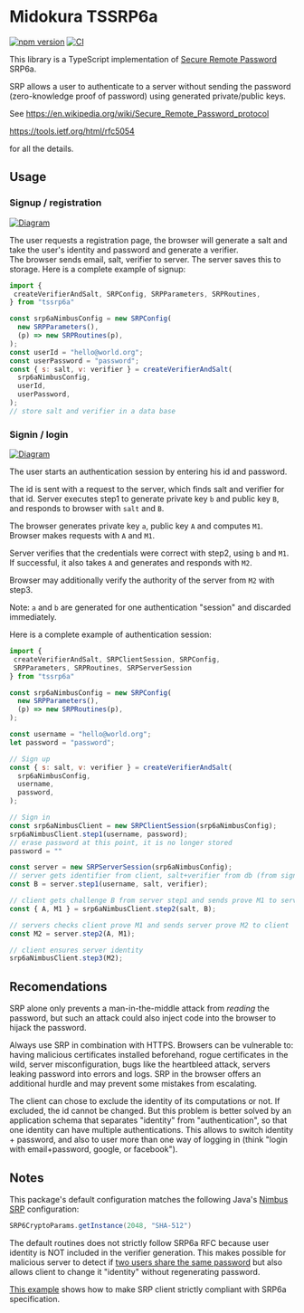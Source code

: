 # Midokura TSSRP6a

[![npm version](https://badge.fury.io/js/tssrp6a.svg)](https://badge.fury.io/js/tssrp6a)
[![CI](https://github.com/midonet/tssrp6a/actions/workflows/main.yml/badge.svg)](https://github.com/midonet/tssrp6a/actions/workflows/main.yml)

This library is a TypeScript implementation of [Secure Remote Password](http://srp.stanford.edu/) SRP6a.

SRP allows a user to authenticate to a server without sending the password (zero-knowledge proof of password)
using generated private/public keys.

See
https://en.wikipedia.org/wiki/Secure_Remote_Password_protocol

https://tools.ietf.org/html/rfc5054

for all the details.

## Usage
### Signup / registration

[![Diagram](docs/signup.svg)](https://mermaidjs.github.io/mermaid-live-editor/#/edit/eyJjb2RlIjoic2VxdWVuY2VEaWFncmFtXG4gICAgcGFydGljaXBhbnQgQiBhcyBCcm93c2VyXG4gICAgcGFydGljaXBhbnQgUyBhcyBTZXJ2ZXJcbiAgICBOb3RlIGxlZnQgb2YgQjogVXNlciBlbnRlcnM8YnIvPmlkLCBwYXNzd29yZFxuICAgIEItPj5COiBzYWx0ID0gY2xpZW50LmdlbmVyYXRlUmFuZG9tU2FsdCgpXG4gICAgQi0-PkI6IGNsaWVudC5nZW5lcmF0ZVZlcmlmaWVyKHNhbHQsIGlkLCBwYXNzd29yZClcbiAgICBCLT4-UzogZW1haWwsIHNhbHQsIHZlcmlmaWVyXG4gICAgTm90ZSByaWdodCBvZiBTOiBzYXZlIGJ5IGlkOjxici8-c2FsdCwgdmVyaWZpZXJcbiIsIm1lcm1haWQiOnsidGhlbWUiOiJkZWZhdWx0In19)

The user requests a registration page, the browser will generate a salt and take the user's identity and password and generate a verifier.  
The browser sends email, salt, verifier to server. The server saves this to storage.
Here is a complete example of signup:
```JavaScript
import {
 createVerifierAndSalt, SRPConfig, SRPParameters, SRPRoutines,
} from "tssrp6a"

const srp6aNimbusConfig = new SRPConfig(
  new SRPParameters(),
  (p) => new SRPRoutines(p),
);
const userId = "hello@world.org";
const userPassword = "password";
const { s: salt, v: verifier } = createVerifierAndSalt(
  srp6aNimbusConfig,
  userId,
  userPassword,
);
// store salt and verifier in a data base
```

### Signin / login

[![Diagram](docs/signin.svg)](https://mermaidjs.github.io/mermaid-live-editor/#/edit/eyJjb2RlIjoic2VxdWVuY2VEaWFncmFtXG4gICAgcGFydGljaXBhbnQgQiBhcyBCcm93c2VyXG4gICAgcGFydGljaXBhbnQgUyBhcyBTZXJ2ZXJcbiAgICBOb3RlIGxlZnQgb2YgQjogVXNlciBlbnRlcnM8YnIvPmlkLCBwYXNzd29yZFxuICAgIEItPj5COiBjbGllbnQuc3RlcDEoaWQsIHBhc3N3b3JkKVxuICAgIEItPj5TOiBpZFxuICAgIE5vdGUgcmlnaHQgb2YgUzogZmluZCBpbiBzdG9yYWdlPGJyLz5ieSBpZDo8YnIvPnNhbHQsIHZlcmlmaWVyXG4gICAgUy0-PlM6IGIsQiA9IHNlcnZlci5zdGVwMShpZCwgc2FsdCwgdmVyaWZpZXIpXG4gICAgUy0-PkI6IHNhbHQsIEJcbiAgICBCLT4-QjogYSxBLE0xID0gY2xpZW50LnN0ZXAyKHNhbHQsIEIpXG4gICAgQi0-PlM6IEEsTTFcbiAgICBTLT4-UzogTTIgPSBzZXJ2ZXIuc3RlcDIoYiwgQSwgTTEpXG4gICAgUy0-PkI6IE0yXG4gICAgTm90ZSBsZWZ0IG9mIEI6IEJyb3dzZXIgbWF5IHZlcmlmeTxici8-c2VydmVyXG4gICAgQi0tPj5COiBjbGllbnQuc3RlcDMoYSwgTTIpIiwibWVybWFpZCI6eyJ0aGVtZSI6ImRlZmF1bHQifX0)

The user starts an authentication session by entering his id and password.

The id is sent with a request to the server, which finds salt and verifier for that id. Server executes step1 to generate private key `b` and public key `B`, and responds to browser with `salt` and `B`.

The browser generates private key `a`, public key `A` and computes `M1`. Browser makes requests with `A` and `M1`.

Server verifies that the credentials were correct with step2, using `b` and `M1`. If successful, it also takes `A` and generates and responds with `M2`.

Browser may additionally verify the authority of the server from `M2` with step3.

Note: `a` and `b` are generated for one authentication "session" and discarded immediately.

Here is a complete example of authentication session:
```JavaScript
import {
 createVerifierAndSalt, SRPClientSession, SRPConfig,
 SRPParameters, SRPRoutines, SRPServerSession
} from "tssrp6a"

const srp6aNimbusConfig = new SRPConfig(
  new SRPParameters(),
  (p) => new SRPRoutines(p),
);

const username = "hello@world.org";
let password = "password";

// Sign up
const { s: salt, v: verifier } = createVerifierAndSalt(
  srp6aNimbusConfig,
  username,
  password,
);

// Sign in
const srp6aNimbusClient = new SRPClientSession(srp6aNimbusConfig);
srp6aNimbusClient.step1(username, password);
// erase password at this point, it is no longer stored
password = ""

const server = new SRPServerSession(srp6aNimbusConfig);
// server gets identifier from client, salt+verifier from db (from signup)
const B = server.step1(username, salt, verifier);

// client gets challenge B from server step1 and sends prove M1 to server
const { A, M1 } = srp6aNimbusClient.step2(salt, B);

// servers checks client prove M1 and sends server prove M2 to client
const M2 = server.step2(A, M1);

// client ensures server identity
srp6aNimbusClient.step3(M2);
```

## Recomendations

SRP alone only prevents a man-in-the-middle attack from _reading_ the password, but such an attack could also inject code into the browser to hijack the password.

Always use SRP in combination with HTTPS. Browsers can be vulnerable to: having malicious certificates installed beforehand, rogue certificates in the wild, server misconfiguration, bugs like the heartbleed attack, servers leaking password into errors and logs. SRP in the browser offers an additional hurdle and may prevent some mistakes from escalating.

The client can chose to exclude the identity of its computations or not. If excluded, the id cannot be changed. But this problem is better solved by an application schema that separates "identity" from "authentication", so that one identity can have multiple authentications. This allows to switch identity + password, and also to user more than one way of logging in (think "login with email+password, google, or facebook").

## Notes

This package's default configuration matches the following Java's 
[Nimbus SRP](https://connect2id.com/products/nimbus-srp) configuration:
```Java
SRP6CryptoParams.getInstance(2048, "SHA-512")
```

The default routines does not
strictly follow SRP6a RFC because user identity is NOT included in the verifier generation.
This makes possible for malicious server to detect if
[two users share the same password](https://crypto.stackexchange.com/questions/8626/why-is-tls-srp-verifier-based-on-user-name/9430#9430)
but also allows client to change it "identity" without regenerating password.

[This example](test/srp6a.test.ts) shows how to make SRP client strictly compliant with
SRP6a specification.
